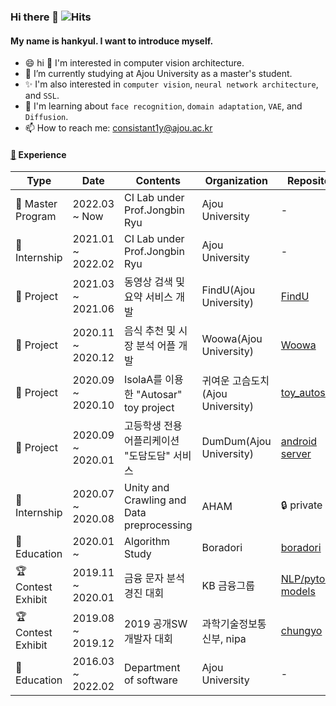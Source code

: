 ### Hi there 👋  ![Hits](https://hits.seeyoufarm.com/api/count/incr/badge.svg?url=https%3A%2F%2Fgithub.com%2Fhankyul2&count_bg=%2379C83D&title_bg=%23555555&icon=&icon_color=%23E7E7E7&title=hits&edge_flat=false)

#### My name is hankyul. I want to introduce myself. 

- 😄 hi 👋 I'm interested in computer vision architecture.
- 🔭 I’m currently studying at Ajou University as a master's student.
- ✨ I'm also interested in `computer vision`, `neural network architecture`, and `SSL`.
- 🌱 I'm learning about `face recognition`, `domain adaptation`, `VAE`, and `Diffusion`.
- 📫 How to reach me: consistant1y@ajou.ac.kr
<!-- 
[![Anurag's github stats](https://github-readme-stats.vercel.app/api?username=hankyul2&count_private=true&show_icons=true&theme=radical)](https://github.com/anuraghazra/github-readme-stats) [![Top Langs](https://github-readme-stats.vercel.app/api/top-langs/?username=hankyul2&layout=compact&theme=radical)](https://github.com/anuraghazra/github-readme-stats) -->

#### [🍙](https://drive.google.com/file/d/1NDZCKM5ORbSQt0Em3GSBoZOtBtCG9Az3/view?usp=share_link) Experience

| Type              | Date              | Contents                                     | Organization                     | Repository                                                   |
| ----------------- | ----------------- | -------------------------------------------- | -------------------------------- | ------------------------------------------------------------ |
| 🏢 Master Program  | 2022.03 ~ Now     | CI Lab under Prof.Jongbin Ryu                | Ajou University                  | -                                                            |
| 🏢 Internship      | 2021.01 ~ 2022.02 | CI Lab under Prof.Jongbin Ryu                | Ajou University                  | -                                                            |
| 🎡 Project         | 2021.03 ~ 2021.06 | 동영상 검색 및 요약 서비스 개발              | FindU(Ajou University)           | [FindU](https://github.com/SWCapstone2021/WebPage)           |
| 🎡 Project         | 2020.11 ~ 2020.12 | 음식 추천 및 시장 분석 어플 개발             | Woowa(Ajou University)           | [Woowa](https://github.com/hankyul-needs-girfriends/woowa-android-main-) |
| 🎡 Project         | 2020.09 ~ 2020.10 | IsolaA를 이용한 "Autosar" toy project        | 귀여운 고슴도치(Ajou University) | [toy_autosar](https://github.com/hankyul2/toy_autosar)       |
| 🎡 Project         | 2020.09 ~ 2020.01 | 고등학생 전용 어플리케이션 "도담도담" 서비스 | DumDum(Ajou University)          | [android](https://github.com/Algostu/dodam-android) [server](https://github.com/Algostu/dodam-appserver) |
| 🏢 Internship      | 2020.07 ~ 2020.08 | Unity and Crawling and Data preprocessing    | AHAM                             | 🔒 private                                                    |
| 🏫 Education       | 2020.01 ~         | Algorithm Study                              | Boradori                         | [boradori](https://github.com/Algostu/boradori)              |
| 🏆 Contest Exhibit | 2019.11 ~ 2020.01 | 금융 문자 분석 경진 대회                     | KB 금융그룹                      | [NLP/pytorch-models](https://github.com/Rhcsky/Rhcsky/tree/master/ML/Deep_Learning/NLP/pytorch-models) |
| 🏆 Contest Exhibit | 2019.08 ~ 2019.12 | 2019 공개SW 개발자 대회                      | 과학기술정보통신부, nipa         | [chungyo](https://github.com/hankyul2/chungyo)               |
| 🏫 Education       | 2016.03 ~ 2022.02 | Department of software                       | Ajou University                  | -                                                            |
